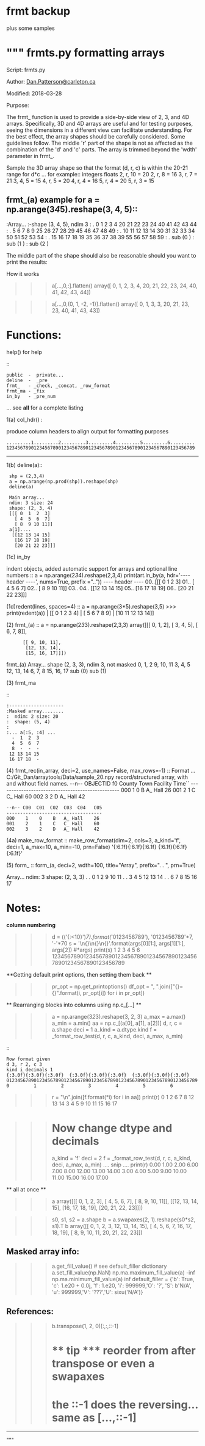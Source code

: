 # frmt backup

plus some samples

"""
frmts.py  formatting arrays
===========================

Script:   frmts.py

Author:   Dan.Patterson@carleton.ca

Modified: 2018-03-28

Purpose:

  The frmt_ function is used to provide a side-by-side view of 2, 3, and 4D
  arrays.  Specifically, 3D and 4D arrays are useful and for testing
  purposes, seeing the dimensions in a different view can facilitate
  understanding.  For the best effect, the array shapes should be carefully
  considered. Some guidelines follow.  The middle 'r' part of the shape is
  not as affected as the combination of the 'd' and 'c' parts.  The array is
  trimmed beyond the 'wdth' parameter in frmt_.

  Sample the 3D array shape so that the format (d, r, c)
  is within the 20-21 range for d*c ... for example::
        integers          floats
        2, r, 10  = 20    2, r, 8 = 16
        3, r,  7  = 21    3, 4, 5 = 15
        4, r,  5  = 20    4, r, 4 = 16
        5, r,  4  = 20    5, r, 3 = 15


  frmt_(a)  example for a =  np.arange(3*4*5).reshape(3, 4, 5)::
  ---------------------------------------------------
  :Array...
  :-shape (3, 4, 5), ndim 3
  :  .  0  1  2  3  4    20 21 22 23 24    40 41 42 43 44
  :  .  5  6  7  8  9    25 26 27 28 29    45 46 47 48 49
  :  . 10 11 12 13 14    30 31 32 33 34    50 51 52 53 54
  :  . 15 16 17 18 19    35 36 37 38 39    55 56 57 58 59
  :  .   sub (0 )        : sub (1 )        : sub (2 )

  The middle part of the shape should also be reasonable should you want
  to print the results:

  How it works

  >>> a[...,0,:].flatten()
  array([ 0,  1,  2,  3,  4, 20, 21, 22, 23, 24, 40, 41, 42, 43, 44])

  >>> a[...,0,(0, 1, -2, -1)].flatten()
  array([ 0,  1,  3,  3, 20, 21, 23, 23, 40, 41, 43, 43])


Functions:
=========
help(<function name>) for help

::

    public  -  private...
    deline  -  _pre
    frmt_   - _check, _concat, _row_format
    frmt_ma - _fix
    in_by   - _pre_num

 ... see __all__ for a complete listing

1(a) col_hdr() :

produce column headers to align output for formatting purposes

``.........1.........2.........3.........4.........5.........6.........
123456789012345678901234567890123456789012345678901234567890123456789``

----------------------------------------------------------------------


1(b)  deline(a)::

     shp = (2,3,4)
     a = np.arange(np.prod(shp)).reshape(shp)
     deline(a)

     Main array...
     ndim: 3 size: 24
     shape: (2, 3, 4)
     [[[ 0  1  2  3]
       [ 4  5  6  7]
       [ 8  9 10 11]]
     a[1]....
      [[12 13 14 15]
       [16 17 18 19]
       [20 21 22 23]]]

(1c) in_by

indent objects, added automatic support for arrays and optional line numbers
::
     a = np.arange(2*3*4).reshape(2,3,4)
     print(art.in_by(a, hdr='---- header ----', nums=True, prefix =".."))
     ---- header ----
     00..[[[ 0  1  2  3]
     01..  [ 4  5  6  7]
     02..  [ 8  9 10 11]]
     03..
     04.. [[12 13 14 15]
     05..  [16 17 18 19]
     06..  [20 21 22 23]]]

(1d)redent(lines, spaces=4)
::
     a = np.arange(3*5).reshape(3,5)
     >>> print(redent(a))
     |    [[ 0  1  2  3  4]
     |     [ 5  6  7  8  9]
     |     [10 11 12 13 14]]

(2) frmt_(a)
::
   a = np.arange(2*3*3).reshape(2,3,3)
   array([[[ 0,  1,  2],
           [ 3,  4,  5],
           [ 6,  7,  8]],

          [[ 9, 10, 11],
           [12, 13, 14],
           [15, 16, 17]]])
   frmt_(a)
   Array... shape (2, 3, 3), ndim 3, not masked
    0,  1,  2     9, 10, 11
    3,  4,  5    12, 13, 14
    6,  7,  8    15, 16, 17
   sub (0)       sub (1)

(3) frmt_ma

::

    :--------------------
    :Masked array........
    :  ndim: 2 size: 20
    :  shape: (5, 4)
    :
    :... a[:5, :4] ...
      -  1  2  3
      4  5  6  7
      8  -  -  -
     12 13 14 15
     16 17 18  -


(4) frmt_rec(in_array, deci=2, use_names=False, max_rows=-1)
::
    Format ... C:/Git_Dan/arraytools/Data/sample_20.npy
    record/structured array, with and without field names.
    --n-- OBJECTID   f0  County  Town  Facility  Time``
    -------------------------------------------------
    000         1    0       B    A_      Hall    26
    001         2    1       C    C_      Hall    60
    002         3    2       D    A_      Hall    42

    --n-- C00  C01  C02  C03  C04   C05
    -----------------------------------
    000    1    0    B   A_ Hall    26
    001    2    1    C   C_ Hall    60
    002    3    2    D   A_ Hall    42


(4a) make_row_format
::
    make_row_format(dim=2, cols=3, a_kind='f', deci=1,
                    a_max=10, a_min=-10, prn=False)
    '{:6.1f}{:6.1f}{:6.1f}  {:6.1f}{:6.1f}{:6.1f}'

(5) form_
::
  form_(a, deci=2, wdth=100, title="Array", prefix=". . ", prn=True)

  Array... ndim: 3  shape: (2, 3, 3)
  . .   0  1  2    9 10 11
  . .   3  4  5   12 13 14
  . .   6  7  8   15 16 17


Notes:
=====

**column numbering**

>>> d = (('{:<10}')*7).format(*'0123456789'), '0123456789'*7, '-'*70
>>> s = '\n{}\n{}\n{}'.format(args[0][1:], args[1][1:], args[2]) #*args)
>>> print(s)
             1         2         3         4         5         6
    123456789012345678901234567890123456789012345678901234567890123456789


**Getting default print options, then setting them back **

>>> pr_opt = np.get_printoptions()
>>> df_opt = ", ".join(["{}={}".format(i, pr_opt[i]) for i in pr_opt])


** Rearranging blocks into columns using np.c_[...] **

>>>  a = np.arange(3*2*3).reshape(3, 2, 3)
>>>  a_max = a.max()
>>>  a_min = a.min()
>>>  aa = np.c_[(a[0], a[1], a[2])]
>>>  d, r, c = a.shape
>>>  deci = 1
>>>  a_kind = a.dtype.kind
>>>  f = _format_row_test(d, r, c, a_kind, deci, a_max, a_min)


::

    Row format given
    d 3, r 2, c 3
    kind i decimals 1
    {:3.0f}{:3.0f}{:3.0f}  {:3.0f}{:3.0f}{:3.0f}  {:3.0f}{:3.0f}{:3.0f}
    0123456789012345678901234567890123456789012345678901234567890123456789
    0         1         2         3         4         5         6

>>>  r = "\n".join([f.format(*i) for i in aa])
>>>  print(r)
  0  1  2    6  7  8   12 13 14
  3  4  5    9 10 11   15 16 17

>>> # Now change dtype and decimals
>>>  a_kind = 'f'
>>>  deci = 2
>>>  f = _format_row_test(d, r, c, a_kind, deci, a_max, a_min)
 .... snip ....
>>>  print(r)
  0.00  1.00  2.00    6.00  7.00  8.00   12.00 13.00 14.00
  3.00  4.00  5.00    9.00 10.00 11.00   15.00 16.00 17.00


** all at once **

>>> a
array([[[ 0,  1,  2,  3],
        [ 4,  5,  6,  7],
        [ 8,  9, 10, 11]],
       [[12, 13, 14, 15],
        [16, 17, 18, 19],
        [20, 21, 22, 23]]])

>>>  s0, s1, s2 = a.shape
>>>  b = a.swapaxes(2, 1).reshape(s0*s2, s1).T
>>>  b
  array([[ 0,  1,  2,  3, 12, 13, 14, 15],
         [ 4,  5,  6,  7, 16, 17, 18, 19],
         [ 8,  9, 10, 11, 20, 21, 22, 23]])


Masked array info:
------------------

>>>  a.get_fill_value() # see default_filler dictionary
>>>  a.set_fill_value(np.NaN)
>>>  np.ma.maximum_fill_value(a)   -inf
>>>  np.ma.minimum_fill_value(a)    inf
>>>  default_filler =
     {'b': True, 'c': 1.e20 + 0.0j, 'f': 1.e20, 'i': 999999,'O': '?',
      'S': b'N/A', 'u': 999999,'V': '???','U': sixu('N/A')}


References:
-----------

>>> b.transpose(1, 2, 0)[:,:,::-1]
>>> # ** tip *** reorder from after transpose or even a swapaxes
>>> # the ::-1 does the reversing... same as [...,::-1]


----------
"""
